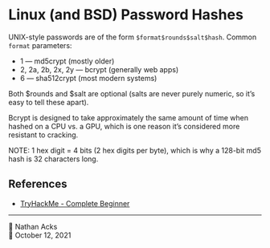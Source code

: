 # Linux (and BSD) Password Hashes

UNIX-style passwords are of the form `$format$rounds$salt$hash`. Common `format` parameters:

* 1 — md5crypt (mostly older)
* 2, 2a, 2b, 2x, 2y — bcrypt (generally web apps)
* 6 — sha512crypt (most modern systems)

Both $rounds and $salt are optional (salts are never purely numeric, so it’s easy to tell these apart).

Bcrypt is designed to take approximately the same amount of time when hashed on a CPU vs. a GPU, which is one reason it’s considered more resistant to cracking.

NOTE: 1 hex digit = 4 bits (2 hex digits per byte), which is why a 128-bit md5 hash is 32 characters long.

## References

* [TryHackMe - Complete Beginner](tryhackme-complete-beginner.md)

- - - -

👤 Nathan Acks  
📅 October 12, 2021
